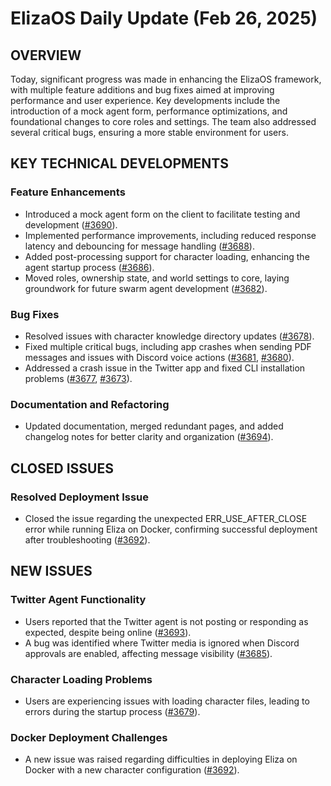 # ElizaOS Daily Update (Feb 26, 2025)

## OVERVIEW 
Today, significant progress was made in enhancing the ElizaOS framework, with multiple feature additions and bug fixes aimed at improving performance and user experience. Key developments include the introduction of a mock agent form, performance optimizations, and foundational changes to core roles and settings. The team also addressed several critical bugs, ensuring a more stable environment for users.

## KEY TECHNICAL DEVELOPMENTS

### Feature Enhancements
- Introduced a mock agent form on the client to facilitate testing and development ([#3690](https://github.com/elizaos/eliza/pull/3690)).
- Implemented performance improvements, including reduced response latency and debouncing for message handling ([#3688](https://github.com/elizaos/eliza/pull/3688)).
- Added post-processing support for character loading, enhancing the agent startup process ([#3686](https://github.com/elizaos/eliza/pull/3686)).
- Moved roles, ownership state, and world settings to core, laying groundwork for future swarm agent development ([#3682](https://github.com/elizaos/eliza/pull/3682)).

### Bug Fixes
- Resolved issues with character knowledge directory updates ([#3678](https://github.com/elizaos/eliza/pull/3678)).
- Fixed multiple critical bugs, including app crashes when sending PDF messages and issues with Discord voice actions ([#3681](https://github.com/elizaos/eliza/pull/3681), [#3680](https://github.com/elizaos/eliza/pull/3680)).
- Addressed a crash issue in the Twitter app and fixed CLI installation problems ([#3677](https://github.com/elizaos/eliza/pull/3677), [#3673](https://github.com/elizaos/eliza/pull/3673)).

### Documentation and Refactoring
- Updated documentation, merged redundant pages, and added changelog notes for better clarity and organization ([#3694](https://github.com/elizaos/eliza/pull/3694)).

## CLOSED ISSUES

### Resolved Deployment Issue
- Closed the issue regarding the unexpected ERR_USE_AFTER_CLOSE error while running Eliza on Docker, confirming successful deployment after troubleshooting ([#3692](https://github.com/elizaos/eliza/issues/3692)).

## NEW ISSUES

### Twitter Agent Functionality
- Users reported that the Twitter agent is not posting or responding as expected, despite being online ([#3693](https://github.com/elizaos/eliza/issues/3693)).
- A bug was identified where Twitter media is ignored when Discord approvals are enabled, affecting message visibility ([#3685](https://github.com/elizaos/eliza/issues/3685)).

### Character Loading Problems
- Users are experiencing issues with loading character files, leading to errors during the startup process ([#3679](https://github.com/elizaos/eliza/issues/3679)).

### Docker Deployment Challenges
- A new issue was raised regarding difficulties in deploying Eliza on Docker with a new character configuration ([#3692](https://github.com/elizaos/eliza/issues/3692)).